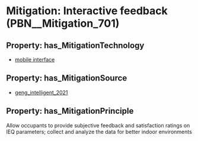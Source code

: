 # Mitigation: __Interactive feedback__ (PBN__Mitigation_701)

## Property: has_MitigationTechnology

* [mobile interface](../Technology/PBN__Technology_3391)

## Property: has_MitigationSource

* [geng_intelligent_2021](../Article/PBN__Article_62)

## Property: has_MitigationPrinciple

Allow occupants to provide subjective feedback and satisfaction ratings on IEQ parameters; collect and analyze the data for better indoor environments

